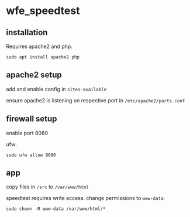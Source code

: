 # wfe_speedtest

## installation

Requires apache2 and php.

```
sudo apt install apache2 php
```

## apache2 setup

add and enable config in `sites-available`

ensure apache2 is listening on respective port in `/etc/apache2/ports.conf`

## firewall setup

enable port 8080

ufw:

```
sudo ufw allow 8080
```

## app 

copy files in `/src` to `/var/www/html`

speedtest requires write access. change permissions to `www-data`:

```
sudo chown -R www-data /var/www/html/*
```
